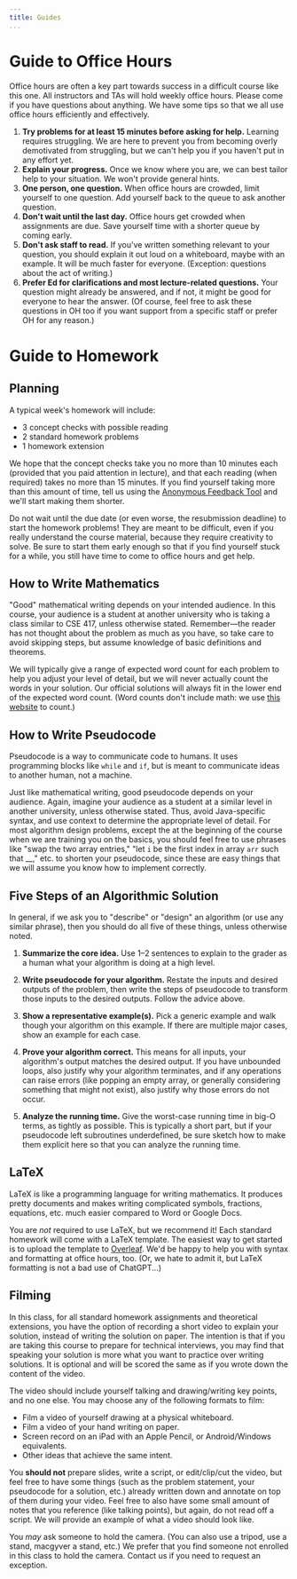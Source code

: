 ```yaml
---
title: Guides
...
```


# Guide to Office Hours

Office hours are often a key part towards success in a difficult course like this one. All instructors and TAs will hold weekly office hours. Please come if you have questions about anything. We have some tips so that we all use office hours efficiently and effectively.

1. **Try problems for at least 15 minutes before asking for help.** Learning requires struggling. We are here to prevent you from becoming overly demotivated from struggling, but we can't help you if you haven't put in any effort yet.
1. **Explain your progress.** Once we know where you are, we can best tailor help to your situation. We won't provide general hints.
1. **One person, one question.** When office hours are crowded, limit yourself to one question. Add yourself back to the queue to ask another question.
1. **Don't wait until the last day.** Office hours get crowded when assignments are due. Save yourself time with a shorter queue by coming early.
1. **Don't ask staff to read.** If you've written something relevant to your question, you should explain it out loud on a whiteboard, maybe with an example. It will be much faster for everyone. (Exception: questions about the act of writing.)
1. **Prefer Ed for clarifications and most lecture-related questions.** Your question might already be answered, and if not, it might be good for everyone to hear the answer. (Of course, feel free to ask these questions in OH too if you want support from a specific staff or prefer OH for any reason.)

# Guide to Homework

## Planning

A typical week's homework will include:

- 3 concept checks with possible reading
- 2 standard homework problems
- 1 homework extension

We hope that the concept checks take you no more than 10 minutes each (provided that you paid attention in lecture), and that each reading (when required) takes no more than 15 minutes. If you find yourself taking more than this amount of time, tell us using the [Anonymous Feedback Tool](https://feedback.cs.washington.edu) and we'll start making them shorter.

Do not wait until the due date (or even worse, the resubmission deadline) to start the homework problems! They are meant to be difficult, even if you really understand the course material, because they require creativity to solve. Be sure to start them early enough so that if you find yourself stuck for a while, you still have time to come to office hours and get help.

## How to Write Mathematics

"Good" mathematical writing depends on your intended audience. In this course, your audience is a student at another university who is taking a class similar to CSE 417, unless otherwise stated. Remember&mdash;the reader has not thought about the problem as much as you have, so take care to avoid skipping steps, but assume knowledge of basic definitions and theorems.

We will typically give a range of expected word count for each problem to help you adjust your level of detail, but we will never actually count the words in your solution. Our official solutions will always fit in the lower end of the expected word count. (Word counts don't include math: we use [this website](https://app.uio.no/ifi/texcount/online.php) to count.)

## How to Write Pseudocode

Pseudocode is a way to communicate code to humans. It uses programming blocks like `while` and `if`, but is meant to communicate ideas to another human, not a machine. 

Just like mathematical writing, good pseudocode depends on your audience. Again, imagine your audience as a student at a similar level in another university, unless otherwise stated. Thus, avoid Java-specific syntax, and use context to determine the appropriate level of detail. For most algorithm design problems, except the at the beginning of the course when we are training you on the basics, you should feel free to use phrases like "swap the two array entries," "let `i` be the first index in array `arr` such that __," etc. to shorten your pseudocode, since these are easy things that we will assume you know how to implement correctly. 

## Five Steps of an Algorithmic Solution

In general, if we ask you to "describe" or "design" an algorithm (or use any similar phrase), then you should do all five of these things, unless otherwise noted.

1. **Summarize the core idea.** Use 1&ndash;2 sentences to explain to the grader as a human what your algorithm is doing at a high level.

1. **Write pseudocode for your algorithm.** Restate the inputs and desired outputs of the problem, then write the steps of pseudocode to transform those inputs to the desired outputs. Follow the advice above.

1. **Show a representative example(s).** Pick a generic example and walk though your algorithm on this example. If there are multiple major cases, show an example for each case.

1. **Prove your algorithm correct.** This means for all inputs, your algorithm's output matches the desired output. If you have unbounded loops, also justify why your algorithm terminates, and if any operations can raise errors (like popping an empty array, or generally considering something that might not exist), also justify why those errors do not occur. 

1. **Analyze the running time.** Give the worst-case running time in big-O terms, as tightly as possible. This is typically a short part, but if your pseudocode left subroutines underdefined, be sure sketch how to make them explicit here so that you can analyze the running time.


## LaTeX

LaTeX is like a programming language for writing mathematics. It produces pretty documents and makes writing complicated symbols, fractions, equations, etc. much easier compared to Word or Google Docs.

You are *not* required to use LaTeX, but we recommend it! Each standard homework will come with a LaTeX template. The easiest way to get started is to upload the template to [Overleaf](https://www.overleaf.com/). We'd be happy to help you with syntax and formatting at office hours, too. (Or, we hate to admit it, but LaTeX formatting is not a bad use of ChatGPT...)

## Filming

In this class, for all standard homework assignments and theoretical extensions, you have the option of recording a short video to explain your solution, instead of writing the solution on paper. The intention is that if you are taking this course to prepare for technical interviews, you may find that speaking your solution is more what you want to practice over writing solutions. It is optional and will be scored the same as if you wrote down the content of the video.

The video should include yourself talking and drawing/writing key points, and no one else. You may choose any of the following formats to film:

* Film a video of yourself drawing at a physical whiteboard.
* Film a video of your hand writing on paper. 
* Screen record on an iPad with an Apple Pencil, or Android/Windows equivalents.
* Other ideas that achieve the same intent.

You **should not** prepare slides, write a script, or edit/clip/cut the video, but feel free to have some things (such as the problem statement, your pseudocode for a solution, etc.) already written down and annotate on top of them during your video. Feel free to also have some small amount of notes that you reference (like talking points), but again, do not read off a script. We will provide an example of what a video should look like.

You *may* ask someone to hold the camera. (You can also use a tripod, use a stand, macgyver a stand, etc.) We prefer that you find someone not enrolled in this class to hold the camera. Contact us if you need to request an exception. 